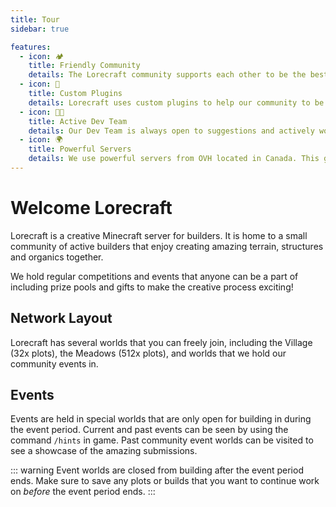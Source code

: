 ```yaml
---
title: Tour
sidebar: true

features:
  - icon: 🏕️
    title: Friendly Community
    details: The Lorecraft community supports each other to be the best builders we can be. Come join us on discord!
  - icon: 🧰
    title: Custom Plugins
    details: Lorecraft uses custom plugins to help our community to be more creative and more productive.
  - icon: 👩‍💻
    title: Active Dev Team
    details: Our Dev Team is always open to suggestions and actively works to keep the network running as smoothly as possible!
  - icon: 🌍
    title: Powerful Servers
    details: We use powerful servers from OVH located in Canada. This gives us the best US/EU pings for a worldwide community experience!
---
```


# Welcome Lorecraft

Lorecraft is a creative Minecraft server for builders. It is home to a small community of active builders that enjoy creating amazing terrain, structures and organics together.

We hold regular competitions and events that anyone can be a part of including prize pools and gifts to make the creative process exciting!

## Network Layout

Lorecraft has several worlds that you can freely join, including the Village (32x plots), the Meadows (512x plots), and worlds that we hold our community events in.

## Events

Events are held in special worlds that are only open for building in during the event period. Current and past events can be seen by using the command `/hints` in game. Past community event worlds can be visited to see a showcase of the amazing submissions.

::: warning
Event worlds are closed from building after the event period ends. Make sure to save any plots or builds that you want to continue work on _before_ the event period ends.
:::
